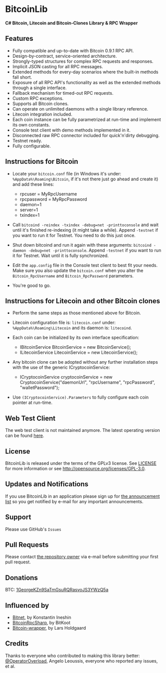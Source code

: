 BitcoinLib
==========

**C# Bitcoin, Litecoin and Bitcoin-Clones Library & RPC Wrapper**

Features
--------

- Fully compatible and up-to-date with Bitcoin 0.9.1 RPC API.
- Design-by-contract, service-oriented architecture.
- Strongly-typed structures for complex RPC requests and responses.
- Implicit JSON casting for all RPC messages.
- Extended methods for every-day scenarios where the built-in methods fall short.
- Exposure of all RPC API's functionality as well as the extended methods through a single interface.
- Fallback mechanism for timed-out RPC requests.
- Custom RPC exceptions.
- Supports all Bitcoin clones.
- Can operate on unlimited daemons with a single library reference.
- Litecoin integration included.
- Each coin instance can be fully parametrized at run-time and implement its own constants.
- Console test client with demo methods implemented in it.
- Disconnected raw RPC connector included for quick'n'dirty debugging.
- Testnet ready.
- Fully configurable.


Instructions for Bitcoin
------------------------

- Locate your `bitcoin.conf` file (in Windows it's under: `%AppData%\Roaming\Bitcoin`, if it's not there just go ahead and create it) and add these lines:
	- rpcuser = MyRpcUsername
	- rpcpassword = MyRpcPassword
	- daemon=1
	- server=1
	- txindex=1

- Call `bitcoind -reindex -txindex -debug=net -printtoconsole` and wait until it's finished re-indexing (it might take a while). Append `-testnet` if you want to run it for Testnet. You need to do this just once.

- Shut down bitcoind and run it again with these arguments: `bitcoind -daemon -debug=net -printtoconsole`. Append `-testnet` if you want to run it for Testnet. Wait until it is fully synchronized. 

- Edit the `app.config` file in the Console test client to best fit your needs. Make sure you also update the `bitcoin.conf` when you alter the `Bitcoin_RpcUsername` and `Bitcoin_RpcPassword` parameters.

- You're good to go.


Instructions for Litecoin and other Bitcoin clones
--------------------------------------------------

- Perform the same steps as those mentioned above for Bitcoin.

- Litecoin configuration file is: `litecoin.conf` under: `%AppData%\Roaming\Litecoin` and its daemon is: `litecoind`.

- Each coin can be initialized by its own interface specification:
	- IBitcoinService BitcoinService = new BitcoinService(); 
	- ILitecoinService LitecoinService = new LitecoinService(); 

- Any bitcoin clone can be adopted without any further installation steps with the use of the generic ICryptocoinService:
	- ICryptocoinService cryptocoinService = new CryptocoinService("daemonUrl", "rpcUsername", "rpcPassword", "walletPassword");

- Use `(ICryptocoinService).Parameters` to fully configure each coin pointer at run-time. 


Web Test Client
---------------
The web test client is not maintained anymore. The latest operating version can be found [here](https://github.com/GeorgeKimionis/BitcoinLib-TestClient-Web).


License
-------

BitcoinLib is released under the terms of the GPLv3 license. See [LICENSE](LICENSE) for more information or see http://opensource.org/licenses/GPL-3.0.


Updates and Notifications
-------------------------

If you use BitcoinLib in an application please sign up for [the announcement list](http://eepurl.com/Ts2ED) so you get notified by e-mail for any important announcements. 


Support
-------

Please use GitHub's `Issues`


Pull Requests
-------------

Please contact [the repository owner](https://github.com/GeorgeKimionis) via e-mail before submitting your first pull request.


Donations
---------

BTC: [1GeorgeKZn9SaTmGsuRQRasvoJS3YWzQ5a](https://blockchain.info/address/1GeorgeKZn9SaTmGsuRQRasvoJS3YWzQ5a)


Influenced by
-------------

- [Bitnet](http://bitnet.sourceforge.net), by Konstantin Ineshin
- [BitcoinRpcSharp](https://github.com/BitKoot/BitcoinRpcSharp), by BitKoot 
- [Bitcoin-wrapper](https://github.com/LarsHoldgaard/bitcoin-wrapper), by Lars Holdgaard 


Credits
-------

Thanks to everyone who contributed to making this library better: [@OperatorOverload](https://github.com/OperatorOverload), Angelo Leoussis, everyone who reported any issues, et al.
